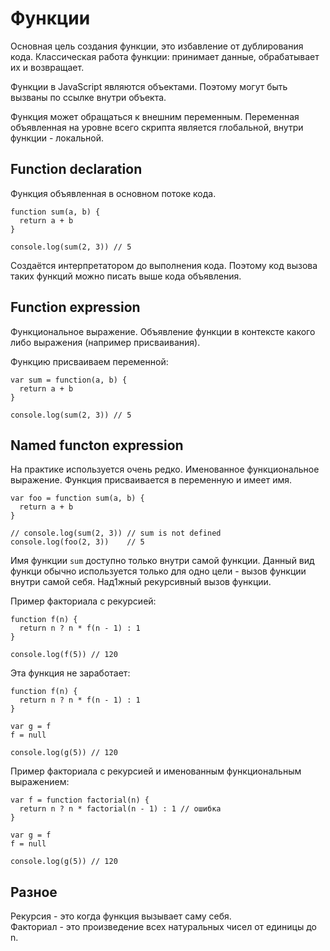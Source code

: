 # Функции
Основная цель создания функции, это избавление от дублирования кода. Классическая работа функции: принимает данные, обрабатывает их и возвращает.

Функции в JavaScript являются объектами. Поэтому могут быть вызваны по ссылке внутри объекта.

Функция может обращаться к внешним переменным. Переменная объявленная на уровне всего скрипта является глобальной, внутри функции - локальной.

## Function declaration
Функция объявленная в основном потоке кода.

    function sum(a, b) {
      return a + b
    }

    console.log(sum(2, 3)) // 5

Создаётся интерпретатором до выполнения кода. Поэтому код вызова таких функций можно писать выше кода объявления.

## Function expression
Функциональное выражение. Объявление функции в контексте какого либо выражения (например присваивания).

Функцию присваиваем переменной:

    var sum = function(a, b) {
      return a + b
    }

    console.log(sum(2, 3)) // 5

## Named functon expression
На практике используется очень редко. Именованное функциональное выражение. Функция присваивается в переменную и имеет имя.

    var foo = function sum(a, b) {
      return a + b
    }

    // console.log(sum(2, 3)) // sum is not defined
    console.log(foo(2, 3))    // 5

Имя функции `sum` доступно только внутри самой функции. Данный вид функци обычно используется только для одно цели - вызов функции внутри самой себя. Над1жный рекурсивный вызов функции.

Пример факториала с рекурсией:

    function f(n) {
      return n ? n * f(n - 1) : 1
    }

    console.log(f(5)) // 120

Эта функция не заработает:

    function f(n) {
      return n ? n * f(n - 1) : 1
    }

    var g = f
    f = null

    console.log(g(5)) // 120

Пример факториала с рекурсией и именованным функциональным выражением:

    var f = function factorial(n) {
      return n ? n * factorial(n - 1) : 1 // ошибка
    }

    var g = f
    f = null

    console.log(g(5)) // 120

## Разное
Рекурсия - это когда функция вызывает саму себя.  
Факториал - это произведение всех натуральных чисел от единицы до n.
